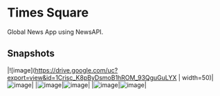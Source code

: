 # Times Square

Global News App using NewsAPI.

## Snapshots

|![image](https://drive.google.com/uc?export=view&id=1Crisc_K8pByDsmoB1hROM_93QguGuLYX | width=50)| ![image](https://drive.google.com/uc?export=view&id=1_5ArlUGfBC0y3ZRjWD1lNubVFwb5I7At)|
|![image](https://drive.google.com/uc?export=view&id=1UyaXqIannnFotE-FBxfmyxl1Ykc_quHf)|![image](https://drive.google.com/uc?export=view&id=16uqg-Rnx6YfYHuFsSNwFV16uyQ-gvdQk)|
|![image](https://drive.google.com/uc?export=view&id=1sch70Qnczbf87wwh3W8tMvnanNh8SBXj)|![image](https://drive.google.com/uc?export=view&id=1liDwbzHoZApP1jyUnsTECAP-T_nRNJlq)|


